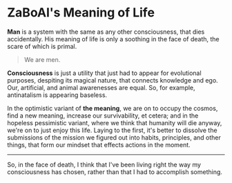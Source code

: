 # ZaBoAl's Meaning of Life

**Man** is a system with the same as any other consciousness,
that dies accidentally.
His meaning of life is only a soothing in the face of death, 
the scare of which is primal.

> We are men.

**Consciousness** is just a utility that just had to appear for evolutional purposes, 
despiting its magical nature, that connects knowledge and ego.
Our, artificial, and animal awarenesses are equal.
So, for example, antinatalism is appearing baseless.

In the optimistic variant of **the meaning**, we are on to occupy the cosmos, find
a new meaning,
increase our survivability, et cetera; and in the hopeless pessimistic variant, where we
think that humanity will die anyway, we're on to just enjoy this life. Laying to
the first, it's better to dissolve the submissions of the mission we figured out
into habits, principles, and other things, that form our mindset that effects actions
in the moment.

---

So, in the face of death, I think that I've been living right the way my
consciousness has chosen, rather than that I had to accomplish something.